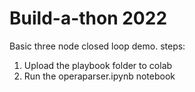 
# Build-a-thon 2022

Basic three node closed loop demo.
steps:
1. Upload the playbook folder to colab
2. Run the operaparser.ipynb notebook



